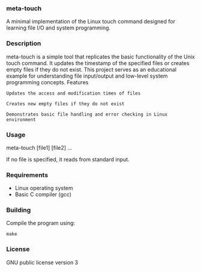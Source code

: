 ### meta-touch

A minimal implementation of the Linux touch command designed for learning file I/O and system programming.

### Description

meta-touch is a simple tool that replicates the basic functionality of the Unix touch command. It updates the timestamp of the specified files or creates empty files if they do not exist. This project serves as an educational example for understanding file input/output and low-level system programming concepts.
Features

    Updates the access and modification times of files

    Creates new empty files if they do not exist

    Demonstrates basic file handling and error checking in Linux environment

### Usage

meta-touch [file1] [file2] ...

If no file is specified, it reads from standard input.

### Requirements

- Linux operating system
- Basic C compiler (gcc)

### Building

Compile the program using:

    make

### License

GNU public license version 3
